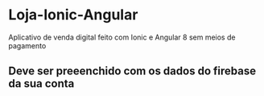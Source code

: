 # Loja-Ionic-Angular
Aplicativo de venda digital feito com Ionic e Angular 8 sem meios de pagamento

## Deve ser preeenchido com os dados do firebase da sua conta
